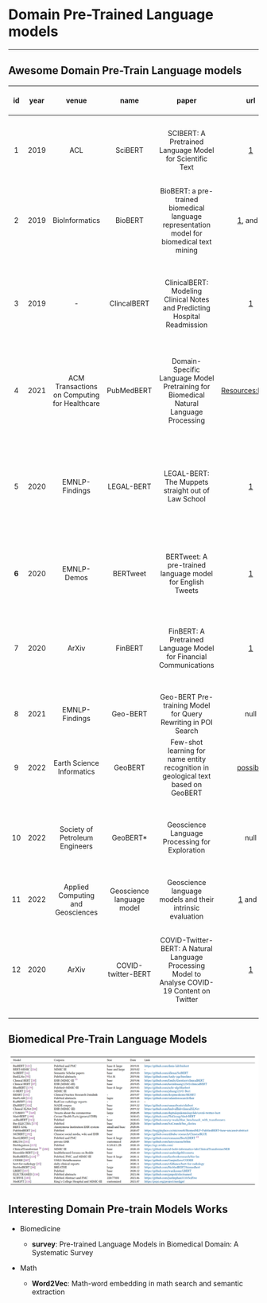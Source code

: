 # Domain Pre-Trained Language models
---

## Awesome Domain Pre-Train Language models

|id|year|venue|name|paper|url|domain|type|vocab|text corpus origin|text corpus size|input length|batchsize|epoch|hardware arch|Task|Group|
|:---:|:---:|:---:|:---:|:---:|:---:|:---:|:---:|:---:|:---:|:---:|:---:|:---:|:---:|:---:|:---:|:---:|
|1|2019|ACL|SciBERT|SCIBERT: A Pretrained Language Model for Scientific Text|[1](https://github.com/allenai/scibert)|scientific|continual|**SciVocab**|1.14M, 18% CS + 82% bimedical|3.17B tokens|128, 512|-|-|a single TPU v3 with 8 cores **1 week**|NER, PICO Extraction, Text Classification, Relation Classification, Dependency Parsing|AllenAI|
|2|2019|BioInformatics|BioBERT|BioBERT: a pre-trained biomedical language representation model for biomedical text mining|[1](https://github.com/naver/biobert-pretrained), and [2](https://github.com/dmis-lab/biobert)|continual|biomedicine|original BERT vocabulary|BERT Corpus and PubMed abstracts and PMC full text articles|20B tokens|-|-|-|23 days on eight NVIDIA V100 GPUs|NER, RE, QA|Clova AI Research|
|3|2019|-|ClincalBERT|ClinicalBERT: Modeling Clinical Notes and Predicting Hospital Readmission|[1](https://github.com/kexinhuang12345/clinicalBERT)|continual|biomedicine|original BERT vocabulary|2M clinical text from the MIMIC-III databaset|the same as bert|128, 512|64, 8|100,000 + 100,000|2 Intel Xeon E5-2670v2 2.5GHZ CPUs, 128GB RAM and 2 NVIDIA Tesla P40 GPUs|diagnosis prediction, mortality risk estimation, or length-of-stay assessment|Harvard|
|4|2021|ACM Transactions on Computing for Healthcare|PubMedBERT|Domain-Specific Language Model Pretraining for Biomedical Natural Language Processing|[Resources:BLURB](https://aka.ms/BLURB)|From scratch|biomedicine|newly build|PubMed abstract|14 million abstracts, 3.2 billion words/21 GB|128|8,192|warm-up in 10% of steps and cool-down in 90% of steps|5 days on one DGX-2 machine with 16 V100 GPUs|NER, PICO, RE, Similarity, Classification, QA|Microsoft Research|
|5|2020|EMNLP-Findings|LEGAL-BERT|LEGAL-BERT: The Muppets straight out of Law School|[1](https://huggingface.co/nlpaueb)|legal|continual, from scratch|Bert and newly create|12 GB of diverse English legal text from several fields  scraped from publicly available resources|12G|128, 512|26|40, (further pretrain 3,4 epochs|**exp. on 11GB NVIDIA-2080TI**, train on v3 TPUs with 8 cores from Google Cloud Compute Services|NER, Classification|University of Sheffield|
|**6**|2020|EMNLP-Demos|BERTweet|BERTweet: A pre-trained language model for English Tweets|[1](https://github.com/VinAIResearch/BERTweet)|social media|From scrath|TweetTokenizer from nltk|80GB pre-training dataset of uncompressed texts, containing 850M Tweets|16B word tokens|128|7K|40, 2 for warm up|8 V100 GPUs (32GB each)|POS tagging, NER and text classification|NVIDIA|
|7|2020|ArXiv|FinBERT|FinBERT: A Pretrained Language Model for Financial Communications|[1](https://github.com/yya518/FinBERT)|Finance|further pretrained|FinVocab|corporate reports, earnings conference call transcripts and analyst reports|4.9B tokens|128, 512|128|250K iterations|NVIDIA DGX-1 machine. 4 Tesla P100 GPUs, a total of 128 GB of GPU memory|sentiment classification|Hong Kong University of Science and Technology|
|8|2021|EMNLP-Findings|Geo-BERT|Geo-BERT Pre-training Model for Query Rewriting in POI Search|null|POI|Combine GNN|original BERT vocabulary|![geo bert](./Geo-BERT.png)|-|-|-|-|-|QR tasks in POI search|Didi Chuxing|
|9|2022|Earth Science Informatics|GeoBERT|Few-shot learning for name entity recognition in geological text based on GeoBERT|[possible](https://github.com/cugdeeplearn/OntologyCWS)|geological thesauruses|Chinese Geology|BERT+Geo Tokenizer|Then, geological thesauruses are used to fine tune GeoBERT weights|-|-|-|-|-|NER|China University of Geosciences|
|10|2022|Society of Petroleum Engineers|GeoBERT*|Geoscience Language Processing for Exploration|null|geoscience|From scratch|document chunking and striding as oftentimes the original documents exceeded the token limit of BERT|20M internal geoscientific records|-|-|-|-|8 Tesla V-100 GPU's over several days|geoscience question answering and query-based summarization|ExxonMobil Research and Engineering Company|
|11|2022|Applied Computing and Geosciences|Geoscience language model|Geoscience language models and their intrinsic evaluation|[1](https://github.com/NRCan/geoscience_language_models) and [2](https://doi.org/10.1016/j.acags.2022.100084)|geoscience|From scratch and further pretrain|BERT + newly add|Total geoscientific publications 44,977|same size with bert|-|48|1-3 millions, 100k-300k warm up|-|PCA, word embedding, similarity|Geological Survey of Canada|
|12|2020|ArXiv|COVID-twitter-BERT|COVID-Twitter-BERT: A Natural Language Processing Model to Analyse COVID-19 Content on Twitter|[1](https://github.com/digitalepidemiologylab/covid-twitter-bert)|COVID-19|further pretrain|BERT|160M tweets about the coronavirus collected through the Crowdbreaks platform [7] during the period from January 12 to April 16, 2020|same size with bert|-|1024|-|a TPU v3-8 (128GB of RAM) for 120 h|classification|Digital Epidemiology Lab EPFL|



## Biomedical Pre-Train Language Models

![bio ptm](./bioptm.png)

## Interesting Domain Pre-train Models Works

- Biomedicine
    - **survey**: Pre-trained Language Models in Biomedical Domain: A Systematic Survey

- Math
    - **Word2Vec**: Math-word embedding in math search and semantic extraction
